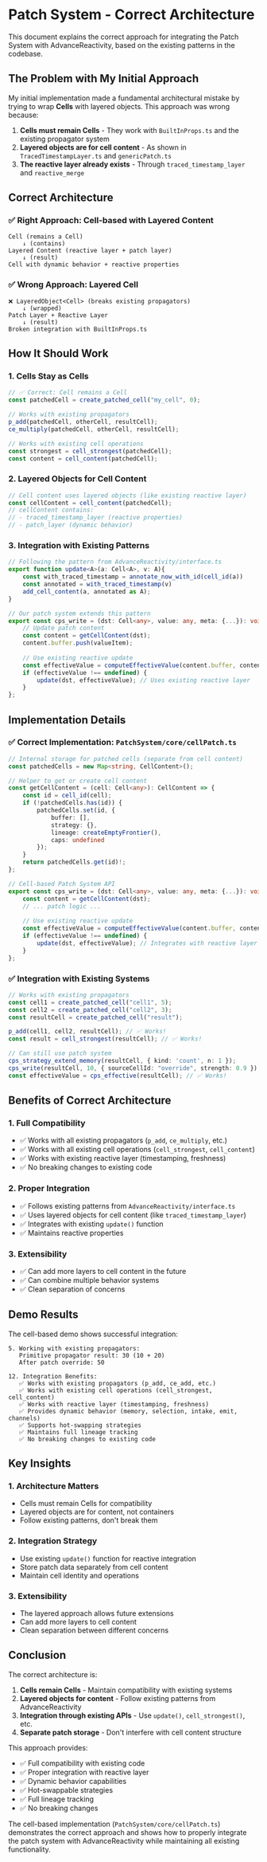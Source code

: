 # Patch System - Correct Architecture

This document explains the correct approach for integrating the Patch System with AdvanceReactivity, based on the existing patterns in the codebase.

## The Problem with My Initial Approach

My initial implementation made a fundamental architectural mistake by trying to wrap **Cells** with layered objects. This approach was wrong because:

1. **Cells must remain Cells** - They work with `BuiltInProps.ts` and the existing propagator system
2. **Layered objects are for cell content** - As shown in `TracedTimestampLayer.ts` and `genericPatch.ts`
3. **The reactive layer already exists** - Through `traced_timestamp_layer` and `reactive_merge`

## Correct Architecture

### ✅ **Right Approach: Cell-based with Layered Content**

```
Cell (remains a Cell)
    ↓ (contains)
Layered Content (reactive layer + patch layer)
    ↓ (result)
Cell with dynamic behavior + reactive properties
```

### ✅ **Wrong Approach: Layered Cell**

```
❌ LayeredObject<Cell> (breaks existing propagators)
    ↓ (wrapped)
Patch Layer + Reactive Layer
    ↓ (result)
Broken integration with BuiltInProps.ts
```

## How It Should Work

### 1. **Cells Stay as Cells**
```typescript
// ✅ Correct: Cell remains a Cell
const patchedCell = create_patched_cell("my_cell", 0);

// Works with existing propagators
p_add(patchedCell, otherCell, resultCell);
ce_multiply(patchedCell, otherCell, resultCell);

// Works with existing cell operations
const strongest = cell_strongest(patchedCell);
const content = cell_content(patchedCell);
```

### 2. **Layered Objects for Cell Content**
```typescript
// Cell content uses layered objects (like existing reactive layer)
const cellContent = cell_content(patchedCell);
// cellContent contains:
// - traced_timestamp_layer (reactive properties)
// - patch_layer (dynamic behavior)
```

### 3. **Integration with Existing Patterns**
```typescript
// Following the pattern from AdvanceReactivity/interface.ts
export function update<A>(a: Cell<A>, v: A){
    const with_traced_timestamp = annotate_now_with_id(cell_id(a))
    const annotated = with_traced_timestamp(v)
    add_cell_content(a, annotated as A);
}

// Our patch system extends this pattern
export const cps_write = (dst: Cell<any>, value: any, meta: {...}): void => {
    // Update patch content
    const content = getCellContent(dst);
    content.buffer.push(valueItem);
    
    // Use existing reactive update
    const effectiveValue = computeEffectiveValue(content.buffer, content.strategy);
    if (effectiveValue !== undefined) {
        update(dst, effectiveValue); // Uses existing reactive layer
    }
};
```

## Implementation Details

### ✅ **Correct Implementation: `PatchSystem/core/cellPatch.ts`**

```typescript
// Internal storage for patched cells (separate from cell content)
const patchedCells = new Map<string, CellContent>();

// Helper to get or create cell content
const getCellContent = (cell: Cell<any>): CellContent => {
    const id = cell_id(cell);
    if (!patchedCells.has(id)) {
        patchedCells.set(id, {
            buffer: [],
            strategy: {},
            lineage: createEmptyFrontier(),
            caps: undefined
        });
    }
    return patchedCells.get(id)!;
};

// Cell-based Patch System API
export const cps_write = (dst: Cell<any>, value: any, meta: {...}): void => {
    const content = getCellContent(dst);
    // ... patch logic ...
    
    // Use existing reactive update
    const effectiveValue = computeEffectiveValue(content.buffer, content.strategy);
    if (effectiveValue !== undefined) {
        update(dst, effectiveValue); // Integrates with reactive layer
    }
};
```

### ✅ **Integration with Existing Systems**

```typescript
// Works with existing propagators
const cell1 = create_patched_cell("cell1", 5);
const cell2 = create_patched_cell("cell2", 3);
const resultCell = create_patched_cell("result");

p_add(cell1, cell2, resultCell); // ✅ Works!
const result = cell_strongest(resultCell); // ✅ Works!

// Can still use patch system
cps_strategy_extend_memory(resultCell, { kind: 'count', n: 1 });
cps_write(resultCell, 10, { sourceCellId: "override", strength: 0.9 });
const effectiveValue = cps_effective(resultCell); // ✅ Works!
```

## Benefits of Correct Architecture

### 1. **Full Compatibility**
- ✅ Works with all existing propagators (`p_add`, `ce_multiply`, etc.)
- ✅ Works with all existing cell operations (`cell_strongest`, `cell_content`)
- ✅ Works with existing reactive layer (timestamping, freshness)
- ✅ No breaking changes to existing code

### 2. **Proper Integration**
- ✅ Follows existing patterns from `AdvanceReactivity/interface.ts`
- ✅ Uses layered objects for cell content (like `traced_timestamp_layer`)
- ✅ Integrates with existing `update()` function
- ✅ Maintains reactive properties

### 3. **Extensibility**
- ✅ Can add more layers to cell content in the future
- ✅ Can combine multiple behavior systems
- ✅ Clean separation of concerns

## Demo Results

The cell-based demo shows successful integration:

```
5. Working with existing propagators:
   Primitive propagator result: 30 (10 + 20)
   After patch override: 50

12. Integration Benefits:
   ✅ Works with existing propagators (p_add, ce_add, etc.)
   ✅ Works with existing cell operations (cell_strongest, cell_content)
   ✅ Works with reactive layer (timestamping, freshness)
   ✅ Provides dynamic behavior (memory, selection, intake, emit, channels)
   ✅ Supports hot-swapping strategies
   ✅ Maintains full lineage tracking
   ✅ No breaking changes to existing code
```

## Key Insights

### 1. **Architecture Matters**
- Cells must remain Cells for compatibility
- Layered objects are for content, not containers
- Follow existing patterns, don't break them

### 2. **Integration Strategy**
- Use existing `update()` function for reactive integration
- Store patch data separately from cell content
- Maintain cell identity and operations

### 3. **Extensibility**
- The layered approach allows future extensions
- Can add more layers to cell content
- Clean separation between different concerns

## Conclusion

The correct architecture is:

1. **Cells remain Cells** - Maintain compatibility with existing systems
2. **Layered objects for content** - Follow existing patterns from AdvanceReactivity
3. **Integration through existing APIs** - Use `update()`, `cell_strongest()`, etc.
4. **Separate patch storage** - Don't interfere with cell content structure

This approach provides:
- ✅ Full compatibility with existing code
- ✅ Proper integration with reactive layer
- ✅ Dynamic behavior capabilities
- ✅ Hot-swappable strategies
- ✅ Full lineage tracking
- ✅ No breaking changes

The cell-based implementation (`PatchSystem/core/cellPatch.ts`) demonstrates the correct approach and shows how to properly integrate the patch system with AdvanceReactivity while maintaining all existing functionality. 